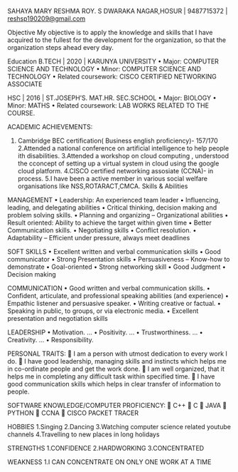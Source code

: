 SAHAYA MARY RESHMA ROY. S
DWARAKA NAGAR,HOSUR | 9487715372 | reshsp190209@gmail.com

Objective
My objective is to apply the knowledge and skills that I have acquired to the fullest for the development for the organization, so that the organization steps ahead every day.

Education
B.TECH | 2020 | KARUNYA UNIVERSITY
•	Major: COMPUTER SCIENCE AND TECHNOLOGY
•	Minor: COMPUTER SCIENCE AND TECHNOLOGY
•	Related coursework: CISCO CERTIFIED NETWORKING ASSOCIATE

HSC | 2016 | ST.JOSEPH’S. MAT.HR. SEC.SCHOOL
•	Major: BIOLOGY
•	Minor: MATHS
•	Related coursework: LAB WORKS RELATED TO THE COURSE.

ACADEMIC ACHIEVEMENTS:

1. Cambridge BEC certification( Business english proficiency)- 157/170
2.Attended a national conference on artificial intelligence to help people ith disabilities.
3.Attended a workshop on cloud computing ,
      understood the cconcept of setting up a virtual system in cloud using the google cloud platform.
4.CISCO certified networking assosiate (CCNA)- in process.
5.I have been a active member in various social welfare organisations like NSS,ROTARACT,CMCA.
Skills & Abilities

MANAGEMENT
•	Leadership: An experienced team leader
•	Influencing, leading, and delegating abilities
•	Critical thinking, decision making and problem solving skills.
•	Planning and organizing – Organizational abilities
•	Result oriented: Ability to achieve the target within given time
•	Better Communication skills.
•	Negotiating skills
•	Conflict resolution.
•	Adaptability – Efficient under pressure, always meet deadlines

SOFT SKILLS
•	Excellent written and verbal communication skills
•	Good communicator
•	Strong Presentation skills
•	Persuasiveness – Know-how to demonstrate
•	Goal-oriented
•	Strong networking skill
•	Good Judgment
•	Decision making
	
COMMUNICATION
•	Good written and verbal communication skills.
•	Confident, articulate, and professional speaking abilities (and experience)
•	Empathic listener and persuasive speaker.
•	Writing creative or factual.
•	Speaking in public, to groups, or via electronic media.
•	Excellent presentation and negotiation skills

LEADERSHIP
•	Motivation. ...
•	Positivity. ...
•	Trustworthiness. ...
•	Creativity. ...
•	Responsibility.

PERSONAL TRAITS:
	I am a person with utmost dedication to every work I do.
	I have good leadership, managing skills and instincts which helps me in co-ordinate people and get the work done.
	I am well organized, that it helps me in completing any difficult task within specified time.
	I have good communication skills which helps in clear transfer of information to people.

SOFTWARE KNOWLEDGE/COMPUTER PROFICIENCY:
	C++
	C
	JAVA
	PYTHON
	CCNA
	CISCO PACKET TRACER

HOBBIES
1.Singing
2.Dancing
3.Watching computer science related youtube channels
4.Travelling to new places in long holidays

STRENGTHS
1.CONFIDENCE
2.HARDWORKING
3.CONCENTRATED

WEAKNESS
1.I CAN CONCENTRATE ON ONLY ONE WORK AT A TIME

